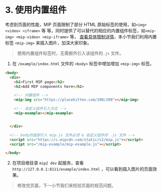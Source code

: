 # 3. 使用内置组件

考虑到页面的性能，MIP 页面限制了部分 HTML 原始标签的使用，如`<img> <video> <iframe>` 等 等，同时提供了可以替代的相应的内置组件标签，如`<mip-img> <mip-video> <mip-iframe>` 等， [查看具体限制详情](../../guide/mip-standard/mip-html-spec.md)，本小节我们利用内置标签 `<mip-img>` 来插入图片，加深大家印象。

  > 使用内置组件标签时，无需额外引入该组件的`.js` 文件。


1. 在 `/example/index.html` 文件的 `<body>` 标签中增加增加 `<mip-img>` 标签。

  ```html
  <body>
    <div>
      <h2>First MIP page</h2>
      <h2>Add MIP components here</h2>

      <!-- 内置组件 -->
      <mip-img src="https://placekitten.com/200/200"></mip-img>

      <!-- 自定义组件引入方式 -->
      <mip-example></mip-example>


    </div>

    <!-- body的底部引入 mip.js 文件必须 & 自定义组件的 .js 文件 -->
    <script src="https://c.mipcdn.com/static/v2/mip.js"></script>
    <script src="/mip-example/mip-example.js"></script>

  </body>
  ```

2. 在项目根目录 `mip2 dev` 起服务，查看 `http://127.0.0.1:8111/example/index.html` ，可以看到插入图片的页面效果。



> 修改完页面，下一小节我们来校验页面的规范问题。


